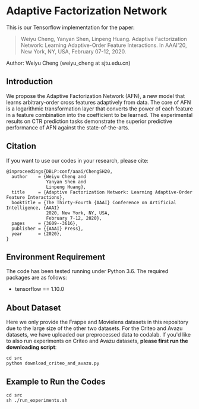 # Adaptive Factorization Network
This is our Tensorflow implementation for the paper:

>Weiyu Cheng, Yanyan Shen, Linpeng Huang. Adaptive Factorization Network: Learning Adaptive-Order Feature Interactions. In AAAI'20, New York, NY, USA, February 07-12, 2020.

Author: Weiyu Cheng (weiyu_cheng at sjtu.edu.cn)

## Introduction
We propose the Adaptive Factorization Network (AFN), a new model that learns arbitrary-order cross features adaptively from data. The core of AFN is a logarithmic transformation layer that converts the power of each feature in a feature combination into the coefficient to be learned. The experimental results on CTR prediction tasks demonstrate the superior predictive performance of AFN against the state-of-the-arts.


## Citation 
If you want to use our codes in your research, please cite:
```
@inproceedings{DBLP:conf/aaai/ChengSH20,
  author    = {Weiyu Cheng and
               Yanyan Shen and
               Linpeng Huang},
  title     = {Adaptive Factorization Network: Learning Adaptive-Order Feature Interactions},
  booktitle = {The Thirty-Fourth {AAAI} Conference on Artificial Intelligence, {AAAI}
               2020, New York, NY, USA,
               February 7-12, 2020},
  pages     = {3609--3616},
  publisher = {{AAAI} Press},
  year      = {2020},
}
```
## Environment Requirement
The code has been tested running under Python 3.6. The required packages are as follows:
* tensorflow == 1.10.0

## About Dataset
Here we only provide the Frappe and Movielens datasets in this repository due to the large size of the other two datasets. For the Criteo and Avazu datasets, we have uploaded our preprocessed data to codalab. If you'd like to also run experiments on Criteo and Avazu datasets, **please first run the downloading script**:
```
cd src
python download_criteo_and_avazu.py
```

## Example to Run the Codes
```
cd src
sh ./run_experiments.sh
```

